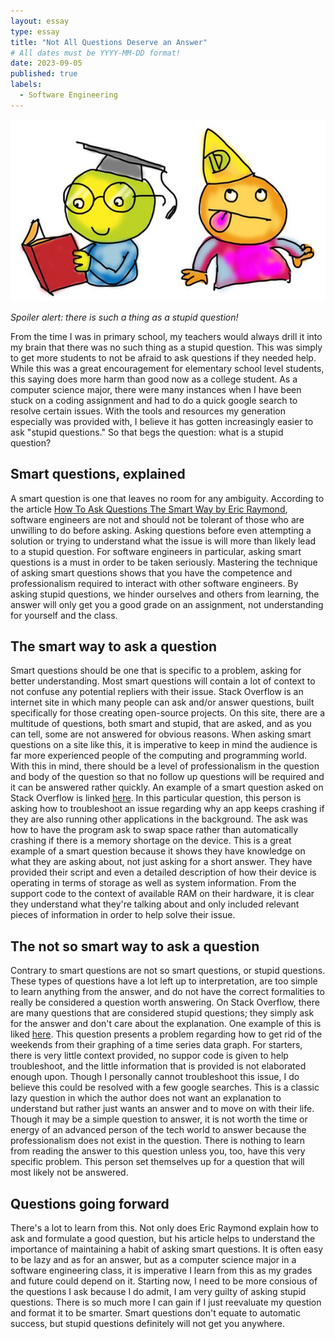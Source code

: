 ```yaml
---
layout: essay
type: essay
title: "Not All Questions Deserve an Answer"
# All dates must be YYYY-MM-DD format!
date: 2023-09-05
published: true
labels:
  - Software Engineering
---
```


<div class="text-center p-4">
  <img width="600px" src="../img/smartq.jpg" class="img" >
</div>


*Spoiler alert: there is such a thing as a stupid question!*

From the time I was in primary school, my teachers would always drill it into my brain that there was no such thing as a stupid question. This was simply to get more students to not be afraid to ask questions if they needed help. While this was a great encouragement for elementary school level students, this saying does more harm than good now as a college student. As a computer science major, there were many instances when I have been stuck on a coding assignment and had to do a quick google search to resolve certain issues. With the tools and resources my generation especially was provided with, I believe it has gotten increasingly easier to ask "stupid questions." So that begs the question: what is a stupid question?


## Smart questions, explained

A smart question is one that leaves no room for any ambiguity. According to the article [How To Ask Questions The Smart Way by Eric Raymond](http://www.catb.org/esr/faqs/smart-questions.html), software engineers are not and should not be tolerant of those who are unwilling to do before asking. Asking questions before even attempting a solution or trying to understand what the issue is will more than likely lead to a stupid question. For software engineers in particular, asking smart questions is a must in order to be taken seriously. Mastering the technique of asking smart questions shows that you have the competence and professionalism required to interact with other software engineers. By asking stupid questions, we hinder ourselves and others from learning, the answer will only get you a good grade on an assignment, not understanding for yourself and the class.


## The smart way to ask a question

Smart questions should be one that is specific to a problem, asking for better understanding. Most smart questions will contain a lot of context to not confuse any potential repliers with their issue. Stack Overflow is an internet site in which many people can ask and/or answer questions, built specifically for those creating open-source projects. On this site, there are a multitude of questions, both smart and stupid, that are asked, and as you can tell, some are not answered for obvious reasons. When asking smart questions on a site like this, it is imperative to keep in mind the audience is far more experienced people of the computing and programming world. With this in mind, there should be a level of professionalism in the question and body of the question so that no follow up questions will be required and it can be answered rather quickly. An example of a smart question asked on Stack Overflow is linked [here](https://stackoverflow.com/questions/77048113/webpackdevserver-with-max-old-space-size-32000-flag-sometimes-consumes-more). In this particular question, this person is asking how to troubleshoot an issue regarding why an app keeps crashing if they are also running other applications in the background. The ask was how to have the program ask to swap space rather than automatically crashing if there is a memory shortage on the device. This is a great example of a smart question because it shows they have knowledge on what they are asking about, not just asking for a short answer. They have provided their script and even a detailed description of how their device is operating in terms of storage as well as system information. From the support code to the context of available RAM on their hardware, it is clear they understand what they're talking about and only included relevant pieces of information in order to help solve their issue.


## The not so smart way to ask a question

Contrary to smart questions are not so smart questions, or stupid questions. These types of questions have a lot left up to interpretation, are too simple to learn anything from the answer, and do not have the correct formalities to really be considered a question worth answering. On Stack Overflow, there are many questions that are considered stupid questions; they simply ask for the answer and don't care about the explanation. One example of this is liked [here](https://stackoverflow.com/questions/77048024/matplotlib-line-plot-excluding-weekends). This question presents a problem regarding how to get rid of the weekends from their graphing of a time series data graph. For starters, there is very little context provided, no suppor code is given to help troubleshoot, and the little information that is provided is not elaborated enough upon. Though I personally cannot troubleshoot this issue, I do believe this could be resolved with a few google searches. This is a classic lazy question in which the author does not want an explanation to understand but rather just wants an answer and to move on with their life. Though it may be a simple question to answer, it is not worth the time or energy of an advanced person of the tech world to answer because the professionalism does not exist in the question. There is nothing to learn from reading the answer to this question unless you, too, have this very specific problem. This person set themselves up for a question that will most likely not be answered.

## Questions going forward

There's a lot to learn from this. Not only does Eric Raymond explain how to ask and formulate a good question, but his article helps to understand the importance of maintaining a habit of asking smart questions. It is often easy to be lazy and as for an answer, but as a computer science major in a software engineering class, it is imperative I learn from this as my grades and future could depend on it. Starting now, I need to be more consious of the questions I ask because I do admit, I am very guilty of asking stupid questions. There is so much more I can gain if I just reevaluate my question and format it to be smarter. Smart questions don't equate to automatic success, but stupid questions definitely will not get you anywhere.



